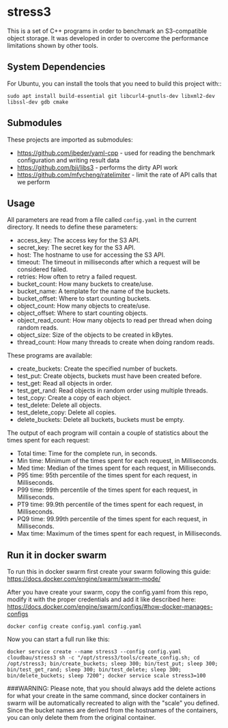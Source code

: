 stress3
=======

This is a set of C++ programs in order to benchmark an S3-compatible object storage.
It was developed in order to overcome the performance limitations shown by other tools.

System Dependencies
-------------------

For Ubuntu, you can install the tools that you need to build this project with::

    sudo apt install build-essential git libcurl4-gnutls-dev libxml2-dev libssl-dev gdb cmake

Submodules
----------

These projects are imported as submodules:

- https://github.com/jbeder/yaml-cpp - used for reading the benchmark configuration and writing result data
- https://github.com/bji/libs3 - performs the dirty API work
- https://github.com/mfycheng/ratelimiter - limit the rate of API calls that we perform



Usage
-----

All parameters are read from a file called ```config.yaml``` in the current directory. It needs to define these parameters:

- access_key: The access key for the S3 API.
- secret_key: The secret key for the S3 API.
- host: The hostname to use for accessing the S3 API.
- timeout: The timeout in milliseconds after which a request will be considered failed.
- retries: How often to retry a failed request.
- bucket_count: How many buckets to create/use.
- bucket_name: A template for the name of the buckets.
- bucket_offset: Where to start counting buckets.
- object_count: How many objects to create/use.
- object_offset: Where to start counting objects.
- object_read_count: How many objects to read per thread when doing random reads.
- object_size: Size of the objects to be created in kBytes.
- thread_count: How many threads to create when doing random reads.

These programs are available:

- create_buckets: Create the specified number of buckets.
- test_put: Create objects, buckets must have been created before.
- test_get: Read all objects in order.
- test_get_rand: Read objects in random order using multiple threads.
- test_copy: Create a copy of each object.
- test_delete: Delete all objects.
- test_delete_copy: Delete all copies.
- delete_buckets: Delete all buckets, buckets must be empty.

The output of each program will contain a couple of statistics about the times spent for each request:

- Total time: Time for the complete run, in seconds.
- Min time: Minimum of the times spent for each request, in Milliseconds.
- Med time: Median of the times spent for each request, in Milliseconds.
- P95 time: 95th percentile of the times spent for each request, in Milliseconds.
- P99 time: 99th percentile of the times spent for each request, in Milliseconds.
- PT9 time: 99.9th percentile of the times spent for each request, in Milliseconds.
- PQ9 time: 99.99th percentile of the times spent for each request, in Milliseconds.
- Max time: Maximum of the times spent for each request, in Milliseconds.

## Run it in docker swarm

To run this in docker swarm first create your swarm following this guide:
https://docs.docker.com/engine/swarm/swarm-mode/

After you have create your swarm, copy the config.yaml from this repo, modify it
with the proper credentials and add it like described here:
https://docs.docker.com/engine/swarm/configs/#how-docker-manages-configs

```
docker config create config.yaml config.yaml
```

Now you can start a full run like this:

```
docker service create --name stress3 --config config.yaml cloudbau/stress3 sh -c "/opt/stress3/tools/create_config.sh; cd /opt/stress3; bin/create_buckets; sleep 300; bin/test_put; sleep 300; bin/test_get_rand; sleep 300; bin/test_delete; sleep 300; bin/delete_buckets; sleep 7200"; docker service scale stress3=100
```

###WARNING:
Please note, that you should always add the delete actions for what your create
in the same command, since docker containers in swarm will be automatically
recreated to align with the "scale" you defined. Since the bucket names are
derived from the hostnames of the containers, you can only delete them from the
original container.
